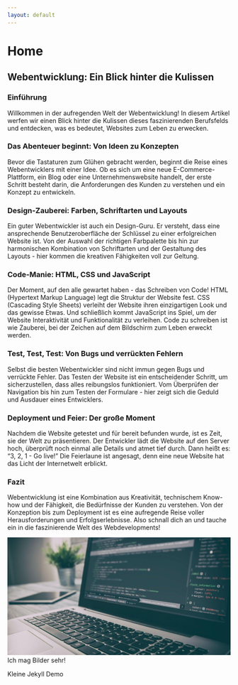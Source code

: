 ```yaml
---
layout: default
---
```


# Home

## Webentwicklung: Ein Blick hinter die Kulissen

### Einführung
Willkommen in der aufregenden Welt der Webentwicklung! In diesem Artikel werfen wir einen Blick hinter die Kulissen dieses faszinierenden Berufsfelds und entdecken, was es bedeutet, Websites zum Leben zu erwecken.

### Das Abenteuer beginnt: Von Ideen zu Konzepten
Bevor die Tastaturen zum Glühen gebracht werden, beginnt die Reise eines Webentwicklers mit einer Idee. Ob es sich um eine neue E-Commerce-Plattform, ein Blog oder eine Unternehmenswebsite handelt, der erste Schritt besteht darin, die Anforderungen des Kunden zu verstehen und ein Konzept zu entwickeln.

### Design-Zauberei: Farben, Schriftarten und Layouts
Ein guter Webentwickler ist auch ein Design-Guru. Er versteht, dass eine ansprechende Benutzeroberfläche der Schlüssel zu einer erfolgreichen Website ist. Von der Auswahl der richtigen Farbpalette bis hin zur harmonischen Kombination von Schriftarten und der Gestaltung des Layouts - hier kommen die kreativen Fähigkeiten voll zur Geltung.

### Code-Manie: HTML, CSS und JavaScript
Der Moment, auf den alle gewartet haben - das Schreiben von Code! HTML (Hypertext Markup Language) legt die Struktur der Website fest. CSS (Cascading Style Sheets) verleiht der Website ihren einzigartigen Look und das gewisse Etwas. Und schließlich kommt JavaScript ins Spiel, um der Website Interaktivität und Funktionalität zu verleihen. Code zu schreiben ist wie Zauberei, bei der Zeichen auf dem Bildschirm zum Leben erweckt werden.

### Test, Test, Test: Von Bugs und verrückten Fehlern
Selbst die besten Webentwickler sind nicht immun gegen Bugs und verrückte Fehler. Das Testen der Website ist ein entscheidender Schritt, um sicherzustellen, dass alles reibungslos funktioniert. Vom Überprüfen der Navigation bis hin zum Testen der Formulare - hier zeigt sich die Geduld und Ausdauer eines Entwicklers.

### Deployment und Feier: Der große Moment
Nachdem die Website getestet und für bereit befunden wurde, ist es Zeit, sie der Welt zu präsentieren. Der Entwickler lädt die Website auf den Server hoch, überprüft noch einmal alle Details und atmet tief durch. Dann heißt es: “3, 2, 1 - Go live!” Die Feierlaune ist angesagt, denn eine neue Website hat das Licht der Internetwelt erblickt.

### Fazit
Webentwicklung ist eine Kombination aus Kreativität, technischem Know-how und der Fähigkeit, die Bedürfnisse der Kunden zu verstehen. Von der Konzeption bis zum Deployment ist es eine aufregende Reise voller Herausforderungen und Erfolgserlebnisse. Also schnall dich an und tauche ein in die faszinierende Welt des Webdevelopments!

![Lustiger Computer](/images/32805407627_a2b3d33fcd_o.jpg)
Ich mag Bilder sehr!

<footer>
  <p>Kleine Jekyll Demo</p> 
</footer>